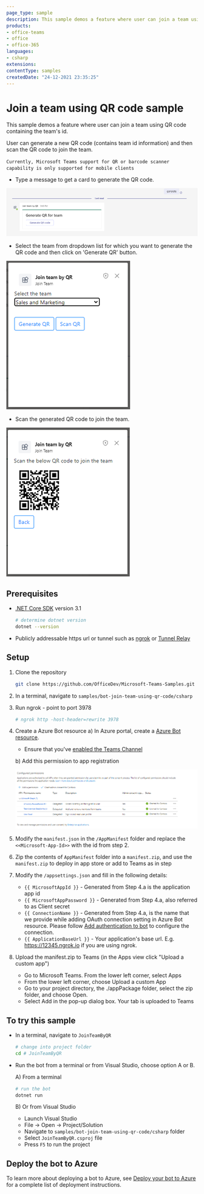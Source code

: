 ```yaml
---
page_type: sample
description: This sample demos a feature where user can join a team using QR code containing the team's id.
products:
- office-teams
- office
- office-365
languages:
- csharp
extensions:
contentType: samples
createdDate: "24-12-2021 23:35:25"
---
```


# Join a team using QR code sample

This sample demos a feature where user can join a team using QR code containing the team's id.

User can generate a new QR code (contains team id information) and then scan the QR code to join the team.

`Currently, Microsoft Teams support for QR or barcode scanner capability is only supported for mobile clients`

- Type a message to get a card to generate the QR code.

 ![Card](JoinTeamByQR/Images/CardWithButtons.png)

- Select the team from dropdown list for which you want to generate the QR code and then click on 'Generate QR' button.

 ![QR Code](JoinTeamByQR/Images/QRCode.png)

- Scan the generated QR code to join the team.

 ![Join Team](JoinTeamByQR/Images/TeamQR.png)

## Prerequisites

- [.NET Core SDK](https://dotnet.microsoft.com/download) version 3.1

  ```bash
  # determine dotnet version
  dotnet --version
  ```
- Publicly addressable https url or tunnel such as [ngrok](https://ngrok.com/) or [Tunnel Relay](https://github.com/OfficeDev/microsoft-teams-tunnelrelay) 

## Setup

1. Clone the repository

    ```bash
    git clone https://github.com/OfficeDev/Microsoft-Teams-Samples.git
    ```

2. In a terminal, navigate to `samples/bot-join-team-using-qr-code/csharp`

3. Run ngrok - point to port 3978

   ```bash
   # ngrok http -host-header=rewrite 3978
   ```

4. Create a Azure Bot resource
   a) In Azure portal, create a [Azure Bot resource](https://docs.microsoft.com/en-us/azure/bot-service/bot-builder-authentication?view=azure-bot-service-4.0&tabs=userassigned%2Caadv2%2Ccsharp).

   - Ensure that you've [enabled the Teams Channel](https://docs.microsoft.com/en-us/azure/bot-service/channel-connect-teams?view=azure-bot-service-4.0)

   b) Add this permission to app registration

    ![Permissions](JoinTeamByQR/Images/Permission.png)

5. Modify the `manifest.json` in the `/AppManifest` folder and replace the `<<Microsoft-App-Id>>` with the id from step 2.

6. Zip the contents of `AppManifest` folder into a `manifest.zip`, and use the `manifest.zip` to deploy in app store or add to Teams as in step 

7. Modify the `/appsettings.json` and fill in the following details:
   - `{{ MicrosoftAppId }}` - Generated from Step 4.a is the application app id
   - `{{ MicrosoftAppPassword }}` - Generated from Step 4.a, also referred to as Client secret
   - `{{ ConnectionName }}` - Generated from Step 4.a, is the name that we provide while adding OAuth connection setting in Azure Bot resource.
    Please follow [Add authentication to bot](https://docs.microsoft.com/en-us/microsoftteams/platform/bots/how-to/authentication/add-authentication?tabs=dotnet%2Cdotnet-sample#azure-ad-v2) to configure the connection.
   - `{{ ApplicationBaseUrl }}` - Your application's base url. E.g. https://12345.ngrok.io if you are using ngrok.

8. Upload the manifest.zip to Teams (in the Apps view click "Upload a custom app")
   - Go to Microsoft Teams. From the lower left corner, select Apps
   - From the lower left corner, choose Upload a custom App
   - Go to your project directory, the ./appPackage folder, select the zip folder, and choose Open.
   - Select Add in the pop-up dialog box. Your tab is uploaded to Teams

## To try this sample

- In a terminal, navigate to `JoinTeamByQR`

    ```bash
    # change into project folder
    cd # JoinTeamByQR
    ```

- Run the bot from a terminal or from Visual Studio, choose option A or B.

  A) From a terminal

  ```bash
  # run the bot
  dotnet run
  ```

  B) Or from Visual Studio

  - Launch Visual Studio
  - File -> Open -> Project/Solution
  - Navigate to `samples/bot-join-team-using-qr-code/csharp` folder
  - Select `JoinTeamByQR.csproj` file
  - Press `F5` to run the project

## Deploy the bot to Azure

To learn more about deploying a bot to Azure, see [Deploy your bot to Azure](https://aka.ms/azuredeployment) for a complete list of deployment instructions.
